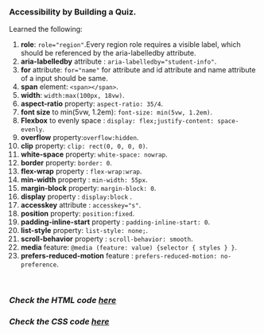 ### Accessibility by Building a Quiz.

Learned the following:   

1. **role**: `role="region"`.Every region role requires a visible label, which should be referenced by the aria-labelledby attribute.
2. **aria-labelledby** attribute : `aria-labelledby="student-info"`.
3. **for** attribute: `for="name"` for attribute and id attribute and name attribute of a input should be same.
4. **span** element: `<span></span>`.
5. **width**: `width:max(100px, 18vw)`.
6. **aspect-ratio** property: `aspect-ratio: 35/4`.
7. **font size** to min(5vw, 1.2em): `font-size: min(5vw, 1.2em)`.
8. **Flexbox** to evenly space : `display: flex;justify-content: space-evenly`.
9. **overflow** property:`overflow:hidden`.
10. **clip** property: `clip: rect(0, 0, 0, 0)`.
11. **white-space** property: `white-space: nowrap`.
12. **border** property: `border: 0`.
13. **flex-wrap** property : `flex-wrap:wrap`.
14. **min-width** property : `min-width: 55px`.
15. **margin-block** property: `margin-block: 0`.
16. **display** property : `display:block` .
17. **accesskey** attribute : `accesskey="s"`.
18. **position** property: `position:fixed`.
19. **padding-inline-start** property : `padding-inline-start: 0`.
20. **list-style** property: `list-style: none;`.
21. **scroll-behavior** property : `scroll-behavior: smooth`.
22. **media** feature: `@media (feature: value) {selector { styles } }`.
23. **prefers-reduced-motion** feature : `prefers-reduced-motion: no-preference`. 

<br>

### <i>Check the HTML code [here](./index.html)</i>  
### <i>Check the CSS code [here](./styles.css)</i>
